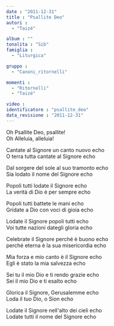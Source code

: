 ```yaml
---
date : "2011-12-31"
title : "Psallite Deo"
autori : 
  - "Taizé"

album : ""
tonalita : "Sib"
famiglia : 
  - "Liturgica"

gruppo : 
  - "Canoni_ritornelli"

momenti : 
  - "Ritornelli"
  - "Taizé"

video : 
identificatore : "psallite_deo"
data_revisione : "2011-12-31"
---
```

  
  
Oh Psallite Deo, psallite!   
Oh Alleluia, alleluia!  
  
  
  
Cantate al Signore un canto nuovo echo  
O terra tutta cantate al Signore echo  
  
  
  
Dal sorgere del sole al suo tramonto echo  
Sia lodato il nome del Signore echo  
  
  
  
Popoli tutti lodate il Signore echo  
La verità di Dio è per sempre echo  
  
  
  
Popoli tutti battete le mani echo  
Gridate a Dio con voci di gioia echo  
  
  
  
Lodate il Signore popoli tutti echo  
Voi tutte nazioni dategli gloria echo  
  
  
  
Celebrate il Signore perché è buono echo  
perché eterna è la sua misericordia echo  
  
  
  
Mia forza e mio canto è il Signore echo  
Egli è stato la mia salvezza echo  
  
  
  
Sei tu il mio Dio e ti rendo grazie echo  
Sei il mio Dio e ti esalto echo  
  
  
  
Glorica il Signore, Gerusalemme echo  
Loda il tuo Dio, o Sion echo  
  
  
  
Lodate il Signore nell'alto dei cieli echo  
Lodate tutti il nome del Signore echo  
  
  
  
  
  
